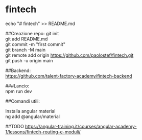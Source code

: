 # fintech
echo "# fintech" >> README.md

##Creazione repo:
git init \
git add README.md \
git commit -m "first commit" \
git branch -M main \
git remote add origin https://github.com/paolostef/fintech.git \
git push -u origin main 

##Backend: \
https://github.com/talent-factory-academy/fintech-backend 

###Lancio: \
npm run dev

##Comandi utili:

Installa angular material \
ng add @angular/material

##TODO
https://angular-training.it/courses/angular-academy-1/lessons/fintech-routing-e-moduli/

